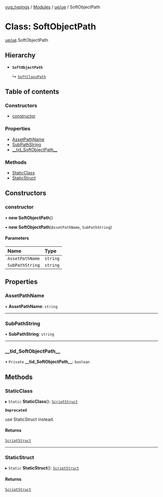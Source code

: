 [yug_typings](../README.md) / [Modules](../modules.md) / [ue/ue](../modules/ue_ue.md) / SoftObjectPath

# Class: SoftObjectPath

[ue/ue](../modules/ue_ue.md).SoftObjectPath

## Hierarchy

- **`SoftObjectPath`**

  ↳ [`SoftClassPath`](ue_ue.SoftClassPath.md)

## Table of contents

### Constructors

- [constructor](ue_ue.SoftObjectPath.md#constructor)

### Properties

- [AssetPathName](ue_ue.SoftObjectPath.md#assetpathname)
- [SubPathString](ue_ue.SoftObjectPath.md#subpathstring)
- [\_\_tid\_SoftObjectPath\_\_](ue_ue.SoftObjectPath.md#__tid_softobjectpath__)

### Methods

- [StaticClass](ue_ue.SoftObjectPath.md#staticclass)
- [StaticStruct](ue_ue.SoftObjectPath.md#staticstruct)

## Constructors

### constructor

• **new SoftObjectPath**()

• **new SoftObjectPath**(`AssetPathName`, `SubPathString`)

#### Parameters

| Name | Type |
| :------ | :------ |
| `AssetPathName` | `string` |
| `SubPathString` | `string` |

## Properties

### AssetPathName

• **AssetPathName**: `string`

___

### SubPathString

• **SubPathString**: `string`

___

### \_\_tid\_SoftObjectPath\_\_

• `Private` **\_\_tid\_SoftObjectPath\_\_**: `boolean`

## Methods

### StaticClass

▸ `Static` **StaticClass**(): [`ScriptStruct`](ue_ue.ScriptStruct.md)

**`Deprecated`**

use StaticStruct instead.

#### Returns

[`ScriptStruct`](ue_ue.ScriptStruct.md)

___

### StaticStruct

▸ `Static` **StaticStruct**(): [`ScriptStruct`](ue_ue.ScriptStruct.md)

#### Returns

[`ScriptStruct`](ue_ue.ScriptStruct.md)
